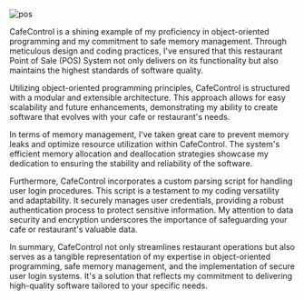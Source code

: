 ![pos]("Wallpaper\pos.png")


CafeControl is a shining example of my proficiency in object-oriented programming and my commitment to safe memory management. Through meticulous design and coding practices, I've ensured that this restaurant Point of Sale (POS) System not only delivers on its functionality but also maintains the highest standards of software quality.

Utilizing object-oriented programming principles, CafeControl is structured with a modular and extensible architecture. This approach allows for easy scalability and future enhancements, demonstrating my ability to create software that evolves with your cafe or restaurant's needs.

In terms of memory management, I've taken great care to prevent memory leaks and optimize resource utilization within CafeControl. The system's efficient memory allocation and deallocation strategies showcase my dedication to ensuring the stability and reliability of the software.

Furthermore, CafeControl incorporates a custom parsing script for handling user login procedures. This script is a testament to my coding versatility and adaptability. It securely manages user credentials, providing a robust authentication process to protect sensitive information. My attention to data security and encryption underscores the importance of safeguarding your cafe or restaurant's valuable data.

In summary, CafeControl not only streamlines restaurant operations but also serves as a tangible representation of my expertise in object-oriented programming, safe memory management, and the implementation of secure user login systems. It's a solution that reflects my commitment to delivering high-quality software tailored to your specific needs.
